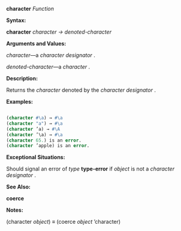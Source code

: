 **character** *Function* 



**Syntax:** 



**character** *character → denoted-character* 



**Arguments and Values:** 



*character*—a *character designator* . 



*denoted-character*—a *character* . 



**Description:** 



Returns the *character* denoted by the *character designator* . 







 



 



**Examples:**
```lisp

(character #\a) → #\a 
(character "a") → #\a 
(character ’a) → #\A 
(character ’\a) → #\a 
(character 65.) is an error. 
(character ’apple) is an error. 

```
**Exceptional Situations:** 



Should signal an error of *type* **type-error** if *object* is not a *character designator* . 



**See Also:** 



**coerce** 



**Notes:** 



(character *object*) *≡* (coerce *object* ’character) 



